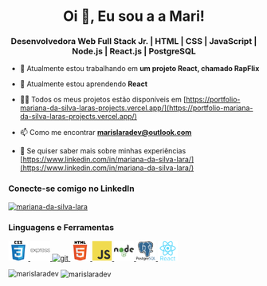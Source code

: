 <h1 align="center">Oi 👋, Eu sou a a Mari!</h1>
<h3 align="center">Desenvolvedora Web Full Stack Jr. | HTML | CSS | JavaScript | Node.js | React.js | PostgreSQL</h3>

- 🔭 Atualmente estou trabalhando em **um projeto React, chamado RapFlix**

- 🌱 Atualmente estou aprendendo **React**

- 👨‍💻 Todos os meus projetos estão disponíveis em [https://portfolio-mariana-da-silva-laras-projects.vercel.app/](https://portfolio-mariana-da-silva-laras-projects.vercel.app/)

- 📫 Como me encontrar **marislaradev@outlook.com**

- 📄 Se quiser saber mais sobre minhas experiências [https://www.linkedin.com/in/mariana-da-silva-lara/](https://www.linkedin.com/in/mariana-da-silva-lara/)

<h3 align="left">Conecte-se comigo no LinkedIn</h3>
<p align="left">
<a href="https://linkedin.com/in/mariana-da-silva-lara" target="blank"><img align="center" src="https://raw.githubusercontent.com/rahuldkjain/github-profile-readme-generator/master/src/images/icons/Social/linked-in-alt.svg" alt="mariana-da-silva-lara" height="30" width="40" /></a>
</p>

<h3 align="left">Linguagens e Ferramentas</h3>
<p align="left"> 
  <a href="https://www.w3schools.com/css/" target="_blank" rel="noreferrer"> 
    <img src="https://raw.githubusercontent.com/devicons/devicon/master/icons/css3/css3-original-wordmark.svg" alt="css3" width="40" height="40"/> 
  </a>
  <a href="https://expressjs.com" target="_blank" rel="noreferrer">
    <img src="https://raw.githubusercontent.com/devicons/devicon/master/icons/express/express-original-wordmark.svg" alt="express" width="40" height="40"/>
  </a>
  <a href="https://git-scm.com/" target="_blank" rel="noreferrer">
    <img src="https://www.vectorlogo.zone/logos/git-scm/git-scm-icon.svg" alt="git" width="40" height="40"/>
  </a> 
  <a href="https://www.w3.org/html/" target="_blank" rel="noreferrer">
    <img src="https://raw.githubusercontent.com/devicons/devicon/master/icons/html5/html5-original-wordmark.svg" alt="html5" width="40" height="40"/> 
  </a> 
  <a href="https://developer.mozilla.org/en-US/docs/Web/JavaScript" target="_blank" rel="noreferrer">
    <img src="https://raw.githubusercontent.com/devicons/devicon/master/icons/javascript/javascript-original.svg" alt="javascript" width="40" height="40"/> 
  </a> 
  <a href="https://nodejs.org" target="_blank" rel="noreferrer">
    <img src="https://raw.githubusercontent.com/devicons/devicon/master/icons/nodejs/nodejs-original-wordmark.svg" alt="nodejs" width="40" height="40"/> 
  </a> 
  <a href="https://www.postgresql.org" target="_blank" rel="noreferrer">
    <img src="https://raw.githubusercontent.com/devicons/devicon/master/icons/postgresql/postgresql-original-wordmark.svg" alt="postgresql" width="40" height="40"/> 
  </a> 
  <a href="https://reactjs.org/" target="_blank" rel="noreferrer"> 
    <img src="https://raw.githubusercontent.com/devicons/devicon/master/icons/react/react-original-wordmark.svg" alt="react" width="40" height="40"/>
  </a>
</p>

<p><img align="left" src="https://github-readme-stats.vercel.app/api/top-langs?username=marislaradev&theme=dark&show_icons=true&locale=en&layout=compact" alt="marislaradev" /></p>


<p>&nbsp;<img align="center" src="https://github-readme-stats.vercel.app/api?username=marislaradev&theme=dark&show_icons=true&locale=en" alt="marislaradev" /></p>

